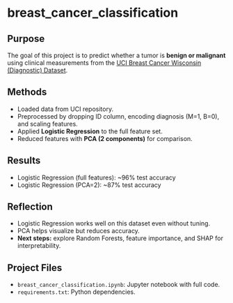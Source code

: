 # breast_cancer_classification

## Purpose
The goal of this project is to predict whether a tumor is **benign or malignant** using clinical measurements from the [UCI Breast Cancer Wisconsin (Diagnostic) Dataset](https://archive.ics.uci.edu/ml/datasets/Breast+Cancer+Wisconsin+(Diagnostic)).

## Methods  
- Loaded data from UCI repository.  
- Preprocessed by dropping ID column, encoding diagnosis (M=1, B=0), and scaling features.  
- Applied **Logistic Regression** to the full feature set.  
- Reduced features with **PCA (2 components)** for comparison.

##  Results  
- Logistic Regression (full features): ~96% test accuracy  
- Logistic Regression (PCA=2): ~87% test accuracy  

##  Reflection  
- Logistic Regression works well on this dataset even without tuning.  
- PCA helps visualize but reduces accuracy.  
- **Next steps:** explore Random Forests, feature importance, and SHAP for interpretability.  

## Project Files  
- `breast_cancer_classification.ipynb`: Jupyter notebook with full code.  
- `requirements.txt`: Python dependencies.  
